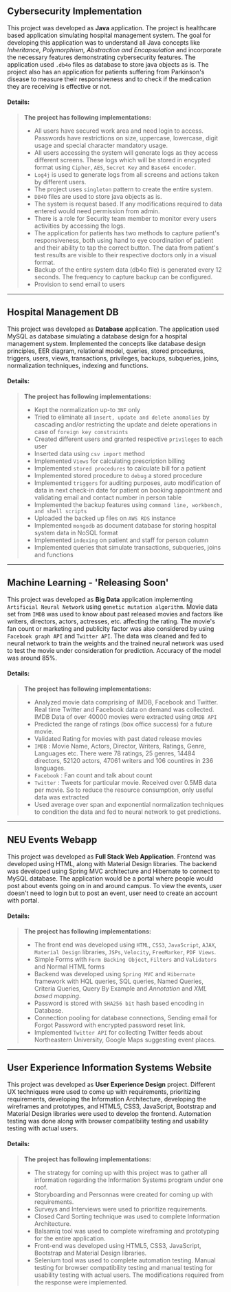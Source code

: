## Cybersecurity Implementation
This project was developed as **Java** application. The project is healthcare based application simulating hospital management system. The goal for developing this application was to understand all Java concepts like *Inheritance, Polymorphism, Abstraction and Encapsulation* and incorporate the necessary features demonstrating cybersecurity features. The application used `.db4o` files as database to store java objects as is. The project also has an application for patients suffering from Parkinson's disease to measure their responsiveness and to check if the medication they are receiving is effective or not.

#### Details:


> **The project has following implementations:**
> 
> - All users have secured work area and need login to access. Passwords have restrictions on size, uppercase, lowercase, digit usage and special character mandatory usage. 
> - All users accessing the system will generate logs as they access different screens. These logs which will be stored in encypted format using `Cipher`, `AES`, `Secret Key` and `Base64 encoder`.
> - `Log4j` is used to generate logs from all screens and actions taken by different users.
> - The project uses `singleton` pattern to create the entire system.
> - `DB4O` files are used to store java objects as is.
> - The system is request based. If any modifications required to data entered would need permission from admin.
> - There is a role for Security team member to monitor every users activities by accessing the logs.
> - The application for patients has two methods to capture patient's responsiveness, both using hand to eye coordination of patient and their ability to tap the correct button. The data from patient's test results are visible to their respective doctors only in a visual format.
> - Backup of the entire system data (db4o file) is generated every 12 seconds. The frequency to capture backup can be configured.
> - Provision to send email to users 

----

## Hospital Management DB
This project was developed as **Database** application. The application used MySQL as database simulating a database design for a hospital management system. Implemented the concepts like database design principles, EER diagram, relational model, queries, stored procedures, triggers, users, views, transactions, privileges, backups, subqueries, joins, normalization techniques, indexing and functions.

#### Details:


> **The project has following implementations:**
> 
> - Kept the normalization up-to `3NF` only
> - Tried to eliminate all `insert, update and delete anomalies` by cascading and/or restricting the update and delete operations in case of `foreign key constraints`
> - Created different users and granted respective `privileges` to each user
> - Inserted data using `csv import` method
> - Implemented `Views` for calculating prescription billing 
> - Implemented `stored procedures` to calculate bill for a patient 
> - Implemented stored procedure to `debug` a stored procedure
> - Implemented `triggers` for auditing purposes, auto modification of data in next check-in date for patient on booking appointment and validating email and contact number in person table
> - Implemented the backup features using `command line, workbench, and shell scripts`
> - Uploaded the backed up files on `AWS RDS` instance
> - Implemented `mongodb` as document database for storing hospital system data in NoSQL format
> - Implemented `indexing` on patient and staff for person column
> - Implemented queries that simulate transactions, subqueries, joins and functions

----

## Machine Learning - 'Releasing Soon'
This project was developed as **Big Data** application implementing `Artificial Neural Network` using `genetic mutation algorithm`. Movie data set from `IMDB` was used to know about past released movies and factors like writers, directors, actors, actresses, etc. affecting the rating. The movie's fan count or marketing and publicity factor was also considered by using `Facebook graph API` and `Twitter API`.  The data was cleaned and fed to neural network to train the weights and the trained neural network was used to test the movie under consideration for prediction. Accuracy of the model was around 85%.

#### Details:


> **The project has following implementations:**
> 
> - Analyzed movie data comprising of IMDB, Facebook and Twitter. Real time Twitter and Facebook data on demand was collected. IMDB Data of over 40000 movies were extracted using `OMDB API`
> - Predicted the range of ratings (box office success) for a future movie.
> - Validated Rating for movies with past dated release movies
> - `IMDB` : Movie Name, Actors, Director, Writers, Ratings, Genre, Languages etc. There were 78 ratings, 25 genres, 14484 directors, 52120 actors, 47061 writers and 106 countires in 236 languages.
> - `Facebook` : Fan count and talk about count
> - `Twitter` : Tweets for particular movie. Received over 0.5MB data per movie. So to reduce the resource consumption, only useful data was extracted 
> - Used average over span and exponential normalization techniques to condition the data and fed to neural network to get predictions.

----

## NEU Events Webapp
This project was developed as **Full Stack Web Application**. Frontend was developed using HTML, along with Material Design libraries. The backend was developed using Spring MVC architecture and Hibernate to connect to MySQL database. The application would be a portal where people would post about events going on in and around campus. To view the events, user doesn't need to login but to post an event, user need to create an account with portal. 

#### Details:

> **The project has following implementations:**
> 
> - The front end was developed using `HTML`, `CSS3`, `JavaScript`, `AJAX`, `Material Design` libraries, `JSPs`, `Velocity`, `FreeMarker`, `PDF Views`.
> - Simple Forms with `Form Backing Object`, `Filters` and `Validators` and Normal HTML forms
> - Backend was developed using `Spring MVC` and `Hibernate` framework with HQL queries, SQL queries, Named Queries, Criteria Queries, Query By Example and *Annotation* and *XML based mapping*.
> - Password is stored with `SHA256 bit` hash based encoding in Database.
> - Connection pooling for database connections, Sending email for Forgot Password with encrypted password reset link.
> - Implemented `Twitter API` for collecting Twitter feeds about Northeastern University, Google Maps suggesting event places.

----

## User Experience Information Systems Website
This project was developed as **User Experience Design** project. Different UX techniques were used to come up with requirements, prioritizing requirements, developing the Information Architecture, developing the wireframes and prototypes, and HTML5, CSS3, JavaScript, Bootstrap and Material Design libraries were used to develop the frontend. Automation testing was done along with browser compatibility testing and usability testing with actual users.

#### Details:

> **The project has following implementations:**
> 
> - The strategy for coming up with this project was to gather all information regarding the Information Systems program under one roof.
> - Storyboarding and Personnas were created for coming up with requirements.
> - Surveys and Interviews were used to prioritize requirements.
> - Closed Card Sorting technique was used to complete Information Architecture.
> - Balsamiq tool was used to complete wireframing and prototyping for the entire application.
> - Front-end was developed using HTML5, CSS3, JavaScript, Bootstrap and Material Design libraries.
> - Selenium tool was used to complete automation testing. Manual testing for browser compatibility testing and manual testing for usability testing with actual users. The modifications required from the response were implemented.